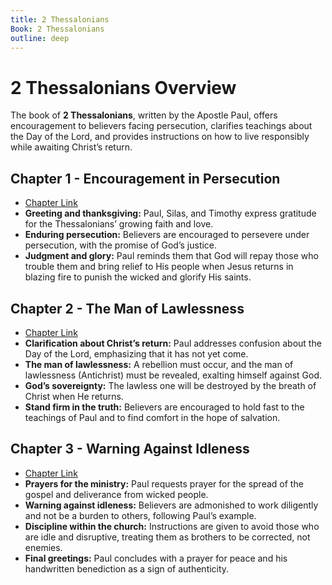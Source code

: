 ```yaml
---
title: 2 Thessalonians
Book: 2 Thessalonians
outline: deep
---
```


# 2 Thessalonians Overview

The book of **2 Thessalonians**, written by the Apostle Paul, offers encouragement to believers facing persecution, clarifies teachings about the Day of the Lord, and provides instructions on how to live responsibly while awaiting Christ’s return.

## Chapter 1 - Encouragement in Persecution
- [Chapter Link](./2thess-1)
- **Greeting and thanksgiving:** Paul, Silas, and Timothy express gratitude for the Thessalonians’ growing faith and love.
- **Enduring persecution:** Believers are encouraged to persevere under persecution, with the promise of God’s justice.
- **Judgment and glory:** Paul reminds them that God will repay those who trouble them and bring relief to His people when Jesus returns in blazing fire to punish the wicked and glorify His saints.

## Chapter 2 - The Man of Lawlessness
- [Chapter Link](./2thess-2)
- **Clarification about Christ’s return:** Paul addresses confusion about the Day of the Lord, emphasizing that it has not yet come.
- **The man of lawlessness:** A rebellion must occur, and the man of lawlessness (Antichrist) must be revealed, exalting himself against God.
- **God’s sovereignty:** The lawless one will be destroyed by the breath of Christ when He returns.
- **Stand firm in the truth:** Believers are encouraged to hold fast to the teachings of Paul and to find comfort in the hope of salvation.

## Chapter 3 - Warning Against Idleness
- [Chapter Link](./2thess-3)
- **Prayers for the ministry:** Paul requests prayer for the spread of the gospel and deliverance from wicked people.
- **Warning against idleness:** Believers are admonished to work diligently and not be a burden to others, following Paul’s example.
- **Discipline within the church:** Instructions are given to avoid those who are idle and disruptive, treating them as brothers to be corrected, not enemies.
- **Final greetings:** Paul concludes with a prayer for peace and his handwritten benediction as a sign of authenticity.
